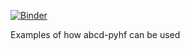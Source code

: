 [![Binder](https://mybinder.org/badge_logo.svg)](https://mybinder.org/v2/gh/masonproffitt/abcd-pyhf-examples/master?labpath=basic-example.ipynb)

Examples of how abcd-pyhf can be used
